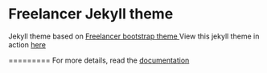 Freelancer Jekyll theme
=========================

Jekyll theme based on [Freelancer bootstrap theme ](http://startbootstrap.com/template-overviews/freelancer/)
View this jekyll theme in action [here](https://jeromelachaud.github.io/freelancer-theme)

=========
For more details, read the [documentation](http://jekyllrb.com/)
